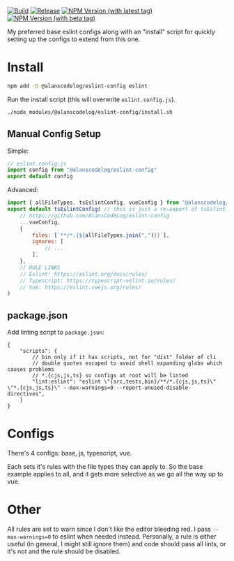 [![Build](https://github.com/alanscodelog/my-eslint-config/actions/workflows/build.yml/badge.svg)](https://github.com/alanscodelog/my-eslint-config/actions/workflows/build.yml)
[![Release](https://github.com/alanscodelog/my-eslint-config/actions/workflows/release.yml/badge.svg)](https://github.com/alanscodelog/my-eslint-config/actions/workflows/release.yml)
[![NPM Version (with latest tag)](https://img.shields.io/npm/v/%40alanscodelog%2Feslint-config/latest)](https://www.npmjs.com/package/@alanscodelog/eslint-config/v/latest)
[![NPM Version (with beta tag)](https://img.shields.io/npm/v/%40alanscodelog%2Feslint-config/beta)](https://www.npmjs.com/package/@alanscodelog/eslint-config/v/beta)

My preferred base eslint configs along with an "install" script for quickly setting up the configs to extend from this one.

# Install

```bash
npm add -D @alanscodelog/eslint-config eslint
```

Run the install script (this will overwrite `eslint.config.js`).
```bash
./node_modules/@alanscodelog/eslint-config/install.sh
```

## Manual Config Setup

Simple:
```js
// eslint.config.js
import config from "@alanscodelog/eslint-config"
export default config
```

Advanced:
```js
import { allFileTypes, tsEslintConfig, vueConfig } from "@alanscodelog/eslint-config"
export default tsEslintConfig( // this is just a re-export of tsEslint.config
	// https://github.com/AlansCodeLog/eslint-config
	...vueConfig,
	{
		files: [`**/*.{${allFileTypes.join(",")}}`],
		ignores: [
			// ...	
		],
	},
	// RULE LINKS
	// Eslint: https://eslint.org/docs/rules/
	// Typescript: https://typescript-eslint.io/rules/
	// Vue: https://eslint.vuejs.org/rules/
)
```
## package.json

Add linting script to `package.json`:
```jsonc
{
	"scripts": {
		// bin only if it has scripts, not for "dist" folder of cli
		// double quotes escaped to avoid shell expanding globs which causes problems
		// *.{cjs,js,ts} so configs at root will be linted
		"lint:eslint": "eslint \"{src,tests,bin}/**/*.{cjs,js,ts}\" \"*.{cjs,js,ts}\" --max-warnings=0 --report-unused-disable-directives",
	}
}
```
# Configs

There's 4 configs: base, js, typescript, vue.

Each sets it's rules with the file types they can apply to. So the base example applies to all, and it gets more selective as we go all the way up to vue.

# Other

All rules are set to warn since I don't like the editor bleeding red. I pass `--max-warnings=0` to eslint when needed instead. Personally, a rule is either useful (in general, I might still ignore them) and code should pass all lints, or it's not and the rule should be disabled.
